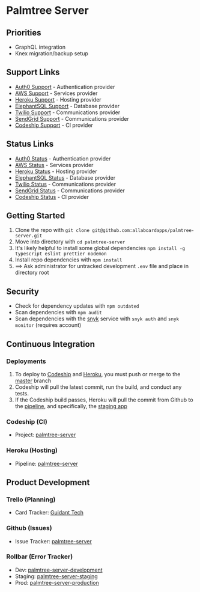 # Palmtree Server

## Priorities

- GraphQL integration
- Knex migration/backup setup

## Support Links

- [Auth0 Support](https://support.auth0.com/) - Authentication provider
- [AWS Support](https://aws.amazon.com/contact-us/) - Services provider
- [Heroku Support](https://help.heroku.com/) - Hosting provider
- [ElephantSQL Support](https://www.elephantsql.com/support.html) - Database provider
- [Twilio Support](https://support.twilio.com/hc/en-us) - Communications provider
- [SendGrid Support](https://support.sendgrid.com/hc/en-us) - Communications provider
- [Codeship Support](https://helpdesk.codeship.com/hc/en-us) - CI provider

## Status Links

- [Auth0 Status](http://status.auth0.com/) - Authentication provider
- [AWS Status](https://status.aws.amazon.com/) - Services provider
- [Heroku Status](https://status.heroku.com/) - Hosting provider
- [ElephantSQL Status](http://status.elephantsql.com/) - Database provider
- [Twilio Status](https://status.twilio.com/) - Communications provider
- [SendGrid Status](https://status.sendgrid.com/) - Communications provider
- [Codeship Status](https://www.codeshipstatus.com/) - CI provider

## Getting Started

1. Clone the repo with `git clone git@github.com:allaboardapps/palmtree-server.git`
1. Move into directory with `cd palmtree-server`
1. It's likely helpful to install some global dependencies `npm install -g typescript eslint prettier nodemon`
1. Install repo dependencies with `npm install`
1. ==> Ask administrator for untracked development `.env` file and place in directory root

## Security

- Check for dependency updates with `npm outdated`
- Scan dependencies with `npm audit`
- Scan dependencies with the [snyk](https://app.snyk.io) service with `snyk auth` and `snyk monitor` (requires account)

## Continuous Integration

### Deployments

1. To deploy to [Codeship](https://codeship.com) and [Heroku](https://heroku.com), you must push or merge to the [master](https://github.com/allaboardapps/palmtree-server) branch
1. Codeship will pull the latest commit, run the build, and conduct any tests.
1. If the Codeship build passes, Heroku will pull the commit from Github to the [pipeline](https://dashboard.heroku.com/pipelines/e2278859-04e6-47f1-9bee-0e845409fe9c), and specifically, the [staging app](https://dashboard.heroku.com/apps/palmtree-server-staging)

### Codeship (CI)

- Project: [palmtree-server](https://app.codeship.com/projects/341212)

### Heroku (Hosting)

- Pipeline: [palmtree-server](https://dashboard.heroku.com/pipelines/e2278859-04e6-47f1-9bee-0e845409fe9c)

## Product Development

### Trello (Planning)

- Card Tracker: [Guidant Tech](https://trello.com/b/FdLQw7i3/guidant-tech)

### Github (Issues)

- Issue Tracker: [palmtree-server](https://github.com/allaboardapps/palmtree-server/issues)

### Rollbar (Error Tracker)

- Dev: [palmtree-server-development](https://rollbar.com/palmtree-server-development/palmtree-server-development/)
- Staging: [palmtree-server-staging](https://rollbar.com/palmtree-server-staging/palmtree-server-staging/)
- Prod: [palmtree-server-production](https://rollbar.com/palmtree-server-production/palmtree-server-production/)
